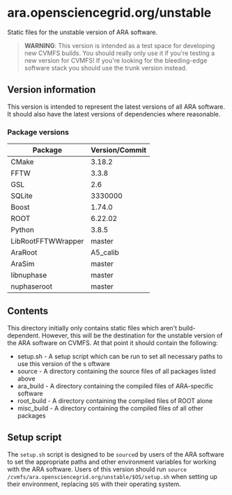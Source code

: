 # ara.opensciencegrid.org/unstable

Static files for the unstable version of ARA software.

> **WARNING**: This version is intended as a test space for developing new CVMFS builds. You should really only use it if you're testing a new version for CVMFS! If you're looking for the bleeding-edge software stack you should use the trunk version instead.

## Version information

This version is intended to represent the latest versions of all ARA software. It should also have the latest versions of dependencies where reasonable.

### Package versions

| Package            | Version/Commit   |
| ------------------ | ---------------- |
| CMake              | 3.18.2           |
| FFTW               | 3.3.8            |
| GSL                | 2.6              |
| SQLite             | 3330000          |
| Boost              | 1.74.0           |
| ROOT               | 6.22.02          |
| Python             | 3.8.5            |
| LibRootFFTWWrapper | master           |
| AraRoot            | A5\_calib        |
| AraSim             | master           |
| libnuphase         | master           |
| nuphaseroot        | master           |

## Contents

This directory initially only contains static files which aren't build-dependent. However, this will be the destination for the unstable version of the ARA software on CVMFS. At that point it should contain the following:

* setup.sh - A setup script which can be run to set all necessary paths to use this version of the s
oftware
* source - A directory containing the source files of all packages listed above
* ara\_build - A directory containing the compiled files of ARA-specific software
* root\_build - A directory containing the compiled files of ROOT alone
* misc\_build - A directory containing the compiled files of all other packages

## Setup script

The `setup.sh` script is designed to be `source`d by users of the ARA software to set the appropriate paths and other environment variables for working with the ARA software. Users of this version should run `source /cvmfs/ara.opensciencegrid.org/unstable/$OS/setup.sh` when setting up their environment, replacing `$OS` with their operating system.
